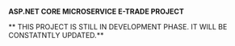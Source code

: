 **ASP.NET CORE MICROSERVICE E-TRADE PROJECT**

** THIS PROJECT IS STILL IN DEVELOPMENT PHASE. IT WILL BE CONSTATNTLY UPDATED.**